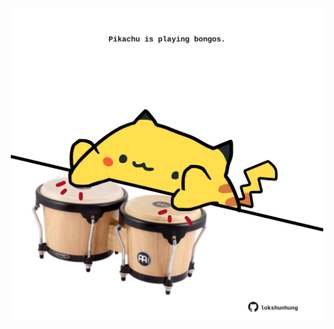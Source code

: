 <!-- built at 11/03/2022, 08:00:51 UTC -->
<p align="center">
  <img width="500" height="500" src="./ReadmeImage.svg">
</p>
